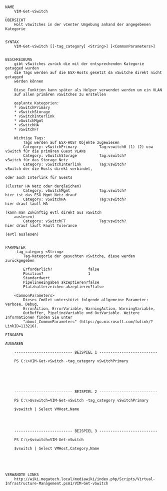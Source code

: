 ﻿```

NAME
    VIM-Get-vSwitch
    
ÜBERSICHT
    Holt vSwitches in der vCenter Umgebung anhand der angegebenen Kategorie
    
    
SYNTAX
    VIM-Get-vSwitch [[-tag_category] <String>] [<CommonParameters>]
    
    
BESCHREIBUNG
    gibt vSwitches zurück die mit der entsprechenden Kategorie getagged wurden
    die Tags werden auf die ESX-Hosts gesetzt da vSwitche direkt nicht getagged
    werden können
    
    Diese Funktion kann später als Helper verwendet werden um ein VLAN
    auf allen primären vSwitches zu erstellen
    
    geplante Kategorien:
    * vSwitchPrimary
    * vSwitchStorage
    * vSwitchInterlink
    * vSwitchMgmt
    * vSwitchHA
    * vSwitchFT
    
    Wichtige Tags:
        Tags werden auf ESX-HOST Objekte zugewiesen
        Category: vSwitchPrimary          Tag:vswitch0 (1) (2) usw    vSwitch für die primären Guest VLANs
        Category: vSwitchStorage          Tag:vswitch?                vSwitch für das Storage Netz
        Category: vSwitchInterlink        Tag:vswitch?                vSwitch der die Hosts direkt verbindet,
                                                                      oder auch Interlink für Guests 
                                                                      (Cluster HA Netz oder dergleichen)
        Category: vSwitchMgmt             Tag:vswitch?                hier ist das ESX Mgmt Netz drauf
        Category: vSwitchHA               Tag:vswitch?                hier drauf läuft HA
                                                                      (kann man Zukünftig evtl direkt aus vSwitch 
    auslesen)
        Category: vSwitchFT               Tag:vswitch?                hier drauf läuft Fault Tolerance
                                                                      (evtl auslesen)
    

PARAMETER
    -tag_category <String>
        Tag-Kategorie der gesuchten vSwitche, diese werden zurückgegeben
        
        Erforderlich?                false
        Position?                    1
        Standardwert                 
        Pipelineeingaben akzeptieren?false
        Platzhalterzeichen akzeptieren?false
        
    <CommonParameters>
        Dieses Cmdlet unterstützt folgende allgemeine Parameter: Verbose, Debug,
        ErrorAction, ErrorVariable, WarningAction, WarningVariable,
        OutBuffer, PipelineVariable und OutVariable. Weitere Informationen finden Sie unter 
        "about_CommonParameters" (https:/go.microsoft.com/fwlink/?LinkID=113216). 
    
EINGABEN
    
AUSGABEN
    
    -------------------------- BEISPIEL 1 --------------------------
    
    PS C:\>VIM-Get-vSwitch -tag_category vSwitchPrimary
    
    
    
    
    
    
    -------------------------- BEISPIEL 2 --------------------------
    
    PS C:\>$vswitch=VIM-Get-vSwitch -tag_category vSwitchPrimary
    
    $vswitch | Select VMHost,Name
    
    
    
    
    -------------------------- BEISPIEL 3 --------------------------
    
    PS C:\>$vswitch=VIM-Get-vSwitch
    
    $vswitch | Select VMHost,Category,Name
    
    
    
    
    
VERWANDTE LINKS
    http://wiki.megatech.local/mediawiki/index.php/Scripts/Virtual-Infrastructure-Management.psm1/VIM-Get-vSwitch



```

